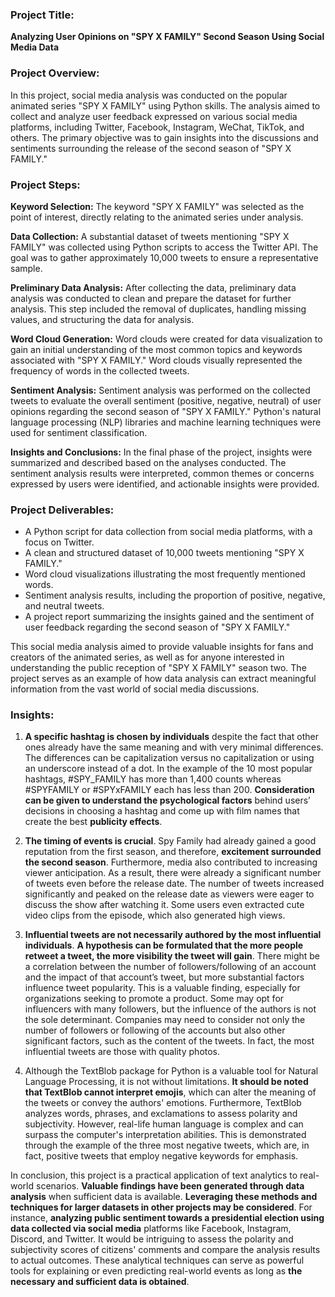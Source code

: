 ### Project Title:

**Analyzing User Opinions on "SPY X FAMILY" Second Season Using Social Media Data**

### Project Overview:

In this project, social media analysis was conducted on the popular animated series "SPY X FAMILY" using Python skills. The analysis aimed to collect and analyze user feedback expressed on various social media platforms, including Twitter, Facebook, Instagram, WeChat, TikTok, and others. The primary objective was to gain insights into the discussions and sentiments surrounding the release of the second season of "SPY X FAMILY."

### Project Steps:

**Keyword Selection:** The keyword "SPY X FAMILY" was selected as the point of interest, directly relating to the animated series under analysis.

**Data Collection:** A substantial dataset of tweets mentioning "SPY X FAMILY" was collected using Python scripts to access the Twitter API. The goal was to gather approximately 10,000 tweets to ensure a representative sample.

**Preliminary Data Analysis:** After collecting the data, preliminary data analysis was conducted to clean and prepare the dataset for further analysis. This step included the removal of duplicates, handling missing values, and structuring the data for analysis.

**Word Cloud Generation:** Word clouds were created for data visualization to gain an initial understanding of the most common topics and keywords associated with "SPY X FAMILY." Word clouds visually represented the frequency of words in the collected tweets.

**Sentiment Analysis:** Sentiment analysis was performed on the collected tweets to evaluate the overall sentiment (positive, negative, neutral) of user opinions regarding the second season of "SPY X FAMILY." Python's natural language processing (NLP) libraries and machine learning techniques were used for sentiment classification.

**Insights and Conclusions:** In the final phase of the project, insights were summarized and described based on the analyses conducted. The sentiment analysis results were interpreted, common themes or concerns expressed by users were identified, and actionable insights were provided.

### Project Deliverables:

- A Python script for data collection from social media platforms, with a focus on Twitter.
- A clean and structured dataset of 10,000 tweets mentioning "SPY X FAMILY."
- Word cloud visualizations illustrating the most frequently mentioned words.
- Sentiment analysis results, including the proportion of positive, negative, and neutral tweets.
- A project report summarizing the insights gained and the sentiment of user feedback regarding the second season of "SPY X FAMILY."

This social media analysis aimed to provide valuable insights for fans and creators of the animated series, as well as for anyone interested in understanding the public reception of "SPY X FAMILY" season two. The project serves as an example of how data analysis can extract meaningful information from the vast world of social media discussions.


### Insights:

1. **A specific hashtag is chosen by individuals** despite the fact that other ones already have the same meaning and with very minimal differences. The differences can be capitalization versus no capitalization or using an underscore instead of a dot. In the example of the 10 most popular hashtags, #SPY_FAMILY has more than 1,400 counts whereas #SPYFAMILY or #SPYxFAMILY each has less than 200. **Consideration can be given to understand the psychological factors** behind users’ decisions in choosing a hashtag and come up with film names that create the best **publicity effects**.

2. **The timing of events is crucial**. Spy Family had already gained a good reputation from the first season, and therefore, **excitement surrounded the second season**. Furthermore, media also contributed to increasing viewer anticipation. As a result, there were already a significant number of tweets even before the release date. The number of tweets increased significantly and peaked on the release date as viewers were eager to discuss the show after watching it. Some users even extracted cute video clips from the episode, which also generated high views.

3. **Influential tweets are not necessarily authored by the most influential individuals**. **A hypothesis can be formulated that the more people retweet a tweet, the more visibility the tweet will gain**. There might be a correlation between the number of followers/following of an account and the impact of that account’s tweet, but more substantial factors influence tweet popularity. This is a valuable finding, especially for organizations seeking to promote a product. Some may opt for influencers with many followers, but the influence of the authors is not the sole determinant. Companies may need to consider not only the number of followers or following of the accounts but also other significant factors, such as the content of the tweets. In fact, the most influential tweets are those with quality photos.

4. Although the TextBlob package for Python is a valuable tool for Natural Language Processing, it is not without limitations. **It should be noted that TextBlob cannot interpret emojis**, which can alter the meaning of the tweets or convey the authors' emotions. Furthermore, TextBlob analyzes words, phrases, and exclamations to assess polarity and subjectivity. However, real-life human language is complex and can surpass the computer's interpretation abilities. This is demonstrated through the example of the three most negative tweets, which are, in fact, positive tweets that employ negative keywords for emphasis.

In conclusion, this project is a practical application of text analytics to real-world scenarios. **Valuable findings have been generated through data analysis** when sufficient data is available. **Leveraging these methods and techniques for larger datasets in other projects may be considered**. For instance, **analyzing public sentiment towards a presidential election using data collected via social media** platforms like Facebook, Instagram, Discord, and Twitter. It would be intriguing to assess the polarity and subjectivity scores of citizens' comments and compare the analysis results to actual outcomes. These analytical techniques can serve as powerful tools for explaining or even predicting real-world events as long as **the necessary and sufficient data is obtained**.
